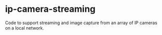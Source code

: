 # ip-camera-streaming
Code to support streaming and image capture from an array of IP cameras on a local network.
